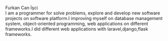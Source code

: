 Furkan Can İşci<br>
I am a programmer for solve problems, explore and develop new software projects on software platform.I improving myself on database management system, object-oriented programming, web applications on different frameworks.I did different web applications with laravel,django,flask frameworks.
